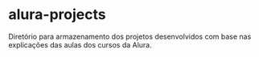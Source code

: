 # alura-projects
Diretório para armazenamento dos projetos desenvolvidos com base nas explicações das aulas dos cursos da Alura.

